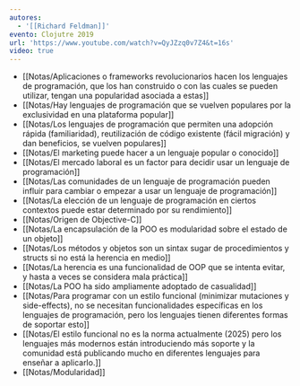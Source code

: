 ```yaml
---
autores:
  - '[[Richard Feldman]]'
evento: Clojutre 2019
url: 'https://www.youtube.com/watch?v=QyJZzq0v7Z4&t=16s'
video: true
---
```

- [[Notas/Aplicaciones o frameworks revolucionarios hacen los lenguajes de programación, que los han construido o con las cuales se pueden utilizar, tengan una popularidad asociada a estas]]
- [[Notas/Hay lenguajes de programación que se vuelven populares por la exclusividad en una plataforma popular]]
- [[Notas/Los lenguajes de programación que permiten una adopción rápida (familiaridad), reutilización de código existente (fácil migración) y dan beneficios, se vuelven populares]]
- [[Notas/El marketing puede hacer a un lenguaje popular o conocido]]
- [[Notas/El mercado laboral es un factor para decidir usar un lenguaje de programación]]
- [[Notas/Las comunidades de un lenguaje de programación pueden influir para cambiar o empezar a usar un lenguaje de programación]]
- [[Notas/La elección de un lenguaje de programación en ciertos contextos puede estar determinado por su rendimiento]]
- [[Notas/Origen de Objective-C]]
- [[Notas/La encapsulación de la POO es modularidad sobre el estado de un objeto]]
- [[Notas/Los métodos y objetos son un  sintax sugar  de procedimientos y structs si no está la herencia en medio]]
- [[Notas/La herencia es una funcionalidad de OOP que se intenta evitar, y hasta a veces se considera mala práctica]]
- [[Notas/La POO ha sido ampliamente adoptado de casualidad]]
- [[Notas/Para programar con un estilo funcional (minimizar mutaciones y side-effects), no se necesitan funcionalidades específicas en los lenguajes de programación, pero los lenguajes tienen diferentes formas de soportar esto]]
- [[Notas/El estilo funcional no es la norma actualmente (2025) pero los lenguajes más modernos están introduciendo más soporte y la comunidad está publicando mucho en diferentes lenguajes para enseñar a aplicarlo.]]
- [[Notas/Modularidad]]
